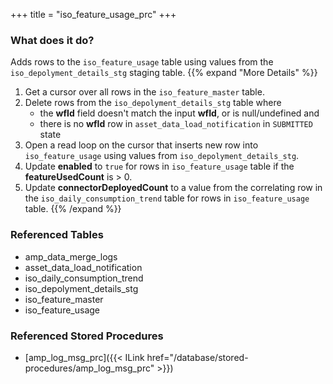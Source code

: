 +++
title = "iso_feature_usage_prc"
+++

### What does it do?
Adds rows to the `iso_feature_usage` table using values from the `iso_depolyment_details_stg` staging table. 
{{% expand "More Details" %}}
1. Get a cursor over all rows in the `iso_feature_master` table.
2. Delete rows from the `iso_depolyment_details_stg` table where
   - the **wfId** field doesn't match the input **wfId**, or is null/undefined and
   - there is no **wfId** row in `asset_data_load_notification` in `SUBMITTED` state
3. Open a read loop on the cursor that inserts new row into `iso_feature_usage` using values from `iso_depolyment_details_stg`.
4. Update **enabled** to `true` for rows in `iso_feature_usage` table if the **featureUsedCount** is > 0.
5. Update **connectorDeployedCount** to a value from the correlating row in the `iso_daily_consumption_trend` table for rows in `iso_feature_usage` table.
{{% /expand %}}

### Referenced Tables
- amp_data_merge_logs
- asset_data_load_notification
- iso_daily_consumption_trend
- iso_depolyment_details_stg
- iso_feature_master
- iso_feature_usage

### Referenced Stored Procedures
- [amp_log_msg_prc]({{< ILink href="/database/stored-procedures/amp_log_msg_prc" >}})
